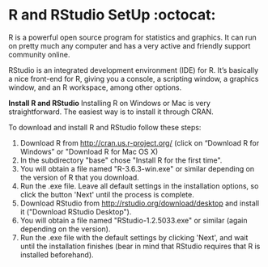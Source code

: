 # R and RStudio SetUp :octocat:

R is a powerful open source program for statistics and graphics. It can run on pretty much any computer and has a very active and friendly support community online.<br/>

RStudio is an integrated development environment (IDE) for R. It’s basically a nice front-end for R, giving you a console, a scripting window, a graphics window, and an R workspace, among other options.<br/>

**Install R and RStudio**
Installing R on Windows or Mac is very straightforward. The easiest way is to install it through CRAN.<br/>

To download and install R and RStudio follow these steps:

1. Download R from http://cran.us.r-project.org/ (click on “Download R for Windows” or "Download R for Mac OS X)
2. In the subdirectory "base" chose "Install R for the first time".
3. You will obtain a file named "R-3.6.3-win.exe" or similar depending on the version of R that you download.
4. Run the .exe file. Leave all default settings in the installation options, so click the button 'Next' until the process is complete.
5. Download RStudio from http://rstudio.org/download/desktop and install it ("Download RStudio Desktop"). 
6. You will obtain a file named "RStudio-1.2.5033.exe" or similar (again depending on the version).
7. Run the .exe file with the default settings by clicking 'Next', and wait until the installation finishes (bear in mind that RStudio requires that R is installed beforehand).



